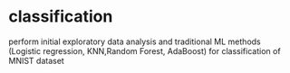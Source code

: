 # classification
perform initial exploratory data analysis and traditional ML methods (Logistic regression, KNN,Random Forest, AdaBoost) for classification of MNIST dataset
